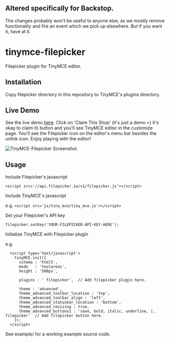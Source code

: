 Altered specifically for Backstop. 
-------------

The changes probably won't be useful to anyone else, as we mostly remove functionality and fire an event which we pick up elsewhere.  But if you want it, have at it.


tinymce-filepicker
==================

Filepicker plugin for TinyMCE editor.


Installation
------------

Copy filepicker directory in this repository to TinyMCE's plugins directory.


Live Demo
---------

See the live demo [here](https://www.shopstarter.org/s/demo?ref=github). Click on 'Claim This Shop' (it's just a demo =) it's okay to claim it) button and you'll see TinyMCE editor in the customize page. You'll see the Filepicker icon on the editor's menu bar besides the unlink icon. Enjoy playing with the editor!

![TinyMCE-Filepicker Screenshot](https://dl.dropbox.com/u/35534880/TinyMCE-Filepicker.png "TinyMCE-Filepicker Integration")


Usage
-----

Include Filepicker's javascript

```<script src='//api.filepicker.io/v1/filepicker.js'></script>```

Include TinyMCE's javascript

e.g. ```<script src='js/tiny_mce/tiny_mce.js'></script>```

Set your Filepicker's API key

``` filepicker.setKey('YOUR-FILEPICKER-API-KEY-HERE'); ```

Initialize TinyMCE with Filepicker plugin

e.g.
```
  <script type='text/javascript'>
    tinyMCE.init({
      schema : 'html5',
      mode   : 'textareas',
      height : '500px',

      plugins : ' filepicker',  // Add filepicker plugin here.

      theme : 'advanced',
      theme_advanced_toolbar_location : 'top',
      theme_advanced_toolbar_align : 'left',
      theme_advanced_statusbar_location : 'bottom',
      theme_advanced_resizing : true,
      theme_advanced_buttons1 : 'save, bold, italic, underline, |, filepicker'  // Add filepicker button here.
    });
  </script>
```

See example/ for a working example source code.

